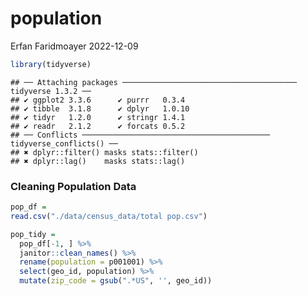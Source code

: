 population
================
Erfan Faridmoayer
2022-12-09

``` r
library(tidyverse)
```

    ## ── Attaching packages ─────────────────────────────────────── tidyverse 1.3.2 ──
    ## ✔ ggplot2 3.3.6      ✔ purrr   0.3.4 
    ## ✔ tibble  3.1.8      ✔ dplyr   1.0.10
    ## ✔ tidyr   1.2.0      ✔ stringr 1.4.1 
    ## ✔ readr   2.1.2      ✔ forcats 0.5.2 
    ## ── Conflicts ────────────────────────────────────────── tidyverse_conflicts() ──
    ## ✖ dplyr::filter() masks stats::filter()
    ## ✖ dplyr::lag()    masks stats::lag()

### Cleaning Population Data

``` r
pop_df = 
read.csv("./data/census_data/total pop.csv")

pop_tidy = 
  pop_df[-1, ] %>% 
  janitor::clean_names() %>% 
  rename(population = p001001) %>% 
  select(geo_id, population) %>% 
  mutate(zip_code = gsub(".*US", '', geo_id))
```
